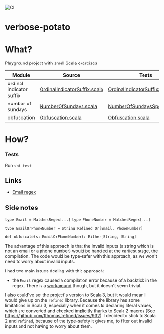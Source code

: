 ![CI](https://github.com/sallareznov/verbose-potato/actions/workflows/scala.yml/badge.svg)

# verbose-potato

# What?

Playground project with small Scala exercises

| Module | Source | Tests |
| ------ | ------ | ----- |
| ordinal indicator suffix | [OrdinalIndicatorSuffix.scala](https://github.com/sallareznov/verbose-potato/blob/main/src/main/scala/com/verbose/potato/OrdinalIndicatorSuffix.scala) | [OrdinalIndicatorSuffixSpec.scala](https://github.com/sallareznov/verbose-potato/blob/main/src/test/scala/com/verbose/potato/OrdinalIndicatorSuffixSpec.scala) |
| number of sundays | [NumberOfSundays.scala](https://github.com/sallareznov/verbose-potato/blob/main/src/main/scala/com/verbose/potato/NumberOfSundays.scala) | [NumberOfSundaysSpec.scala](https://github.com/sallareznov/verbose-potato/blob/main/src/test/scala/com/verbose/potato/NumberOfSundaysSpec.scala) |
| obfuscation | [Obfuscation.scala](https://github.com/sallareznov/verbose-potato/blob/main/src/main/scala/com/verbose/potato/Obfuscation.scala) | [Obfuscation.scala](https://github.com/sallareznov/verbose-potato/blob/main/src/test/scala/com/verbose/potato/ObfuscationSpec.scala) |

# How?

### Tests

Run `sbt test`

## Links

- [Email regex](https://html.spec.whatwg.org/multipage/input.html#valid-e-mail-address)

## Side notes

`type Email = MatchesRegex[...]` 
`type PhoneNumber = MatchesRegex[...]`

`type EmailOrPhoneNumber = String Refined Or[Email, PhoneNumber]`

`def obfuscate(s: EmailOrPhoneNumber): Either[String, String]`

The advantage of this approach is that the invalid inputs (a string which is not an email or a phone number)
would be handled at the earliest stage, the compilation. The code would be type-safer with this approach, as we won't need
to worry about invalid inputs.

I had two main issues dealing with this approach:
- the `Email` regex caused a compilation error because of a backtick in the regex.
There is a [workaround](https://stackoverflow.com/questions/55539996/scala-how-to-escape-a-backtick-in-a-literal) though, but it doesn't seem trivial.

I also could've set the project's version to Scala 3, but it would mean I would give up on the `refined` library.
Because the library has some limitations in Scala 3, especially when it comes to declaring literal values, which are converted and checked
implicitly thanks to Scala 2 macros (See https://github.com/fthomas/refined/issues/932).
I decided to stick to Scala 2 and `refined`, because of the type-safety it gives me, to filter out invalid inputs and
not having to worry about them.
